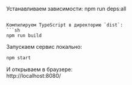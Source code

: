Устанавливаем зависимости:
npm run deps:all
```

Компилируем TypeScript в директорию `dist`:
```sh
npm run build
```

Запускаем сервис локально:
```sh
npm start
```

И открываем в браузере:  
http://localhost:8080/
